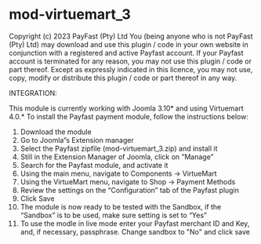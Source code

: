# mod-virtuemart_3

Copyright (c) 2023 PayFast (Pty) Ltd You (being anyone who is not PayFast (Pty) Ltd) may download and use this plugin /
code in your own website in conjunction with a registered and active Payfast account. If your Payfast account is
terminated for any reason, you may not use this plugin / code or part thereof. Except as expressly indicated in this
licence, you may not use, copy, modify or distribute this plugin / code or part thereof in any way.

INTEGRATION:

This module is currently working with Joomla 3.10* and using Virtuemart 4.0.* To install the Payfast payment module,
follow the instructions below:

1. Download the module
2. Go to Joomla”s Extension manager
3. Select the Payfast zipfile (mod-virtuemart_3.zip) and install it
4. Still in the Extension Manager of Joomla, click on ”Manage”
5. Search for the Payfast module, and activate it
6. Using the main menu, navigate to Components -> VirtueMart
7. Using the VirtueMart menu, navigate to Shop -> Payment Methods
8. Review the settings on the “Configuration” tab of the Payfast plugin
9. Click Save
10. The module is now ready to be tested with the Sandbox, if the “Sandbox” is to be used, make sure setting is set to
    “Yes”
11. To use the modle in live mode enter your Payfast merchant ID and Key, and, if necessary, passphrase. Change sandbox
    to "No" and click save 
